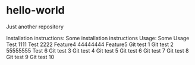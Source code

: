 # hello-world
Just another repository

Installation instructions:
Some installation instructions
Usage:
Some Usage
Test 1111
Test 2222
Feature4
44444444
Feature5
Git test 1
Git test 2
55555555
Test 6
Git test 3
Git test 4
Git test 5
Git test 6
Git test 7
Git test 8
Git test 9
Git test 10
